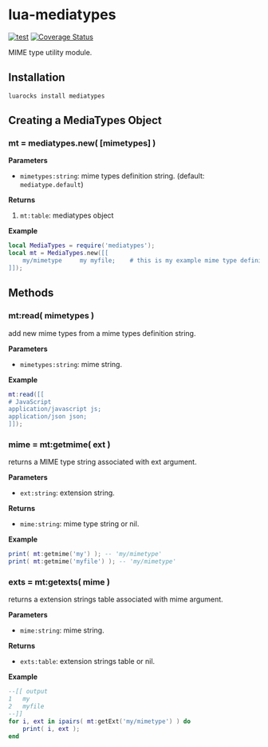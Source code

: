lua-mediatypes
==

[![test](https://github.com/mah0x211/lua-mediatypes/actions/workflows/test.yml/badge.svg)](https://github.com/mah0x211/lua-mediatypes/actions/workflows/test.yml)
[![Coverage Status](https://coveralls.io/repos/github/mah0x211/lua-mediatypes/badge.svg?branch=master)](https://coveralls.io/github/mah0x211/lua-mediatypes?branch=master)

MIME type utility module.

## Installation

```
luarocks install mediatypes
```

## Creating a MediaTypes Object

### mt = mediatypes.new( [mimetypes] )


**Parameters**

- `mimetypes:string`: mime types definition string. (default: `mediatype.default`)

**Returns**

1. `mt:table`: mediatypes object

**Example**

```lua
local MediaTypes = require('mediatypes');
local mt = MediaTypes.new([[
    my/mimetype     my myfile;    # this is my example mime type definition
]]);
```


## Methods

### mt:read( mimetypes )

add new mime types from a mime types definition string.

**Parameters**

- `mimetypes:string`: mime string.


**Example**

```lua
mt:read([[
# JavaScript
application/javascript js;
application/json json;
]]);
```


### mime = mt:getmime( ext )

returns a MIME type string associated with ext argument.

**Parameters**

- `ext:string`: extension string.

**Returns**

- `mime:string`: mime type string or nil.

**Example**

```lua
print( mt:getmime('my') ); -- 'my/mimetype'
print( mt:getmime('myfile') ); -- 'my/mimetype'
```

### exts = mt:getexts( mime )

returns a extension strings table associated with mime argument.

**Parameters**

- `mime:string`: mime string.

**Returns**

- `exts:table`: extension strings table or nil.

**Example**

```lua
--[[ output
1	my
2	myfile
--]]
for i, ext in ipairs( mt:getExt('my/mimetype') ) do
    print( i, ext );
end
```
